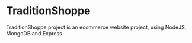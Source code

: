 # TraditionShoppe
TraditionShoppe project is an ecommerce website project, using NodeJS, MongoDB and Express
